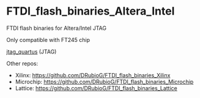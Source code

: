 # FTDI_flash_binaries_Altera_Intel
 FTDI flash binaries for Altera/Intel JTAG

Only compatible with FT245 chip

[jtag_quartus](./binaries/jtag_quartus.conf) (JTAG)

Other repos:
- Xilinx: https://github.com/DRubioG/FTDI_flash_binaries_Xilinx
- Microchip: https://github.com/DRubioG/FTDI_flash_binaries_Microchip
- Lattice: https://github.com/DRubioG/FTDI_flash_binaries_Lattice